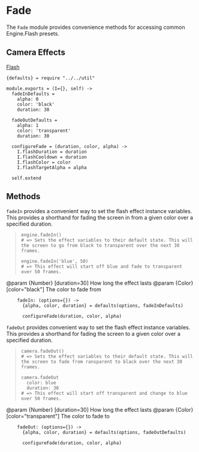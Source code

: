 Fade
====

The `Fade` module provides convenience methods for accessing common Engine.Flash presets.

Camera Effects
--------------
[Flash](./flash)

    {defaults} = require "../../util"

    module.exports = (I={}, self) ->
      fadeInDefaults =
        alpha: 0
        color: 'black'
        duration: 30

      fadeOutDefaults =
        alpha: 1
        color: 'transparent'
        duration: 30

      configureFade = (duration, color, alpha) ->
        I.flashDuration = duration
        I.flashCooldown = duration
        I.flashColor = color
        I.flashTargetAlpha = alpha

      self.extend

Methods
-------

`fadeIn` provides a convenient way to set the flash effect instance variables. This provides a shorthand for fading the screen in
from a given color over a specified duration.

>     engine.fadeIn()
>     # => Sets the effect variables to their default state. This will the screen to go from black to transparent over the next 30 frames.
>
>     engine.fadeIn('blue', 50)
>     # => This effect will start off blue and fade to transparent over 50 frames.

@param {Number} [duration=30] How long the effect lasts
@param {Color} [color="black"] The color to fade from

        fadeIn: (options={}) ->
          {alpha, color, duration} = defaults(options, fadeInDefaults)

          configureFade(duration, color, alpha)

`fadeOut` provides convenient way to set the flash effect instance variables. This provides a shorthand for fading
the screen to a given color over a specified duration.

>     camera.fadeOut()
>     # => Sets the effect variables to their default state. This will the screen to fade from ransparent to black over the next 30 frames.
>
>     camera.fadeOut
>       color: blue
>       duration: 30
>     # => This effect will start off transparent and change to blue over 50 frames.

@param {Number} [duration=30] How long the effect lasts
@param {Color} [color="transparent"] The color to fade to

        fadeOut: (options={}) ->
          {alpha, color, duration} = defaults(options, fadeOutDefaults)

          configureFade(duration, color, alpha)
